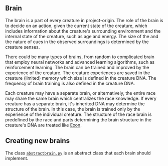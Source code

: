 ## Brain

The brain is a part of every creature in project-origin.
The role of the brain is to decide on an action, given the current state of the creature, which includes information about the creature's surrounding environment and the internal state of the creature, such as age and energy.
The size of the and the nature of cues in the observed surroundings is determined by the creature senses.

There could be many types of brains, from random to complicated brain that employ neural networks and advanced learning algorithms, such as reinforcement learning.
The brain can be trained and improved by the experience of the creature.
The creature experiences are saved in the creature (limited) memory which size is defined in the creature DNA.
The frequency of brain training is also defined in the creature DNA.

Each creature may have a separate brain, or alternatively, the entire race may share the same brain which centralizes the race knowledge.
If every creature has a separate brain, it's inherited DNA may determine the structure of the brain.
In this case, the brain is trained only by the experience of the individual creature.
The structure of the race brain is predefined by the race and parts determining the brain structure in the creature's DNA are treated like [Exon](https://en.wikipedia.org/wiki/Exon).

## Creating new brains
The class [`abstractbrain.py`](/brains/abstractbrain.py) is an abstract class that each brain should implement.
